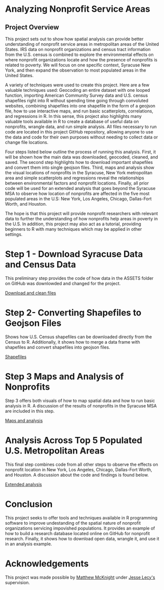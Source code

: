 # Analyzing Nonprofit Service Areas

## Project Overview

This project sets out to show how spatial analysis can provide better understanding of nonprofit service areas in metropolitan areas of the United States. IRS data on nonprofit organizations and census tract information from the U.S. census is combined to explore the environmental effects on where nonprofit organizations locate and how the presence of nonprofits is related to poverty. We will focus on one specific context, Syracuse New York, and then expand the observation to most populated areas in the United States.

A variety of techniques were used to create this project. Here are a few valuable techniques used: Geocoding an entire dataset with one looped function, importing American Community Survey data and U.S. census shapefiles right into R without spending time going through convoluted websites, combining shapefiles into one  shapefile in the form of a geojson file, how to use interactive maps, and run basic scatterplots, correlations, and regressions in R. In this sense, this project also highlights many valuable tools available in R to create a database of useful data on nonprofits, wrangle data, and run simple analysis. All files necessary to run code are located in this project GitHub repository, allowing anyone to use the data and code for their own purposes without needing to collect data or change file locations. 

Four steps listed below outline the process of running this analysis. First, it will be shown how the main data was downloaded, geocoded, cleaned, and saved. The second step highlights how to download important shapefiles and convert them into single geojson files. Third, maps and analysis show the visual locations of nonprofits in the Syracuse, New York metropolitan area and simple scatterplots and regressions reveal the relationships between environmental factors and nonprofit locations. Finally, all prior code will be used for an extended analysis that goes beyond the Syracuse MSA to observe how location of nonprofits are affected in the five most populated areas in the U.S: New York, Los Angeles, Chicago, Dallas-Fort Worth, and Houston. 

The hope is that this project will provide nonprofit researchers with relevant data to further the understanding of how nonprofits help areas in poverty in the U.S. In addition, this project may also act as a tutorial, providing beginners to R with many techniques which may be applied in other settings.

# Step 1 - Download Syracuse Data and Census Data

This preliminary step provides the code of how data in the ASSETS folder on GitHub was downlowded and changed for the project.

[Download and clean files](Step_1_-_Download_and_Clean_Data.html)

# Step 2- Converting Shapefiles to Geojson Files

Shows how U.S. Census shapefiles can be downloaded directly from the Census to R. Additionally, it shows how to merge a data frame with shapefiles and convert shapefiles into geojson files.

[Shapefiles](Step_2_-_Shapefiles_to_Geojson_Files.html)

# Step 3 Maps and Analysis of Nonprofits

Step 3 offers both visuals of how to map spatial data and how to run basic analysis in R. A discussion of the results of nonprofits in the Syracuse MSA are included in this step.

[Maps and analysis](Step_3_-_Maps_and_Analysis.html)

# Analysis Across Top 5 Populated U.S. Metropolitan Areas

This final step combines code from all other steps to observe the effects on nonprofit location in New York, Los Angeles, Chicago, Dallas-Fort Worth, and Houston. A discussion about the code and findings is found below.

[Extended analysis](Step_4_-_Extended_Analysis.html)

# Conclusion

This project seeks to offer tools and techniques available in R programming software to improve undestanding of the spatial nature of nonprofit organizations servicing impovished populations. It provides an example of how to build a research database located online on GitHub for nonprofit research. Finally, it shows how to download open data, wrangle it, and use it in an analysis example. 

# Acknowledgements

This project was made possible by [Matthew McKnight](https://github.com/mlmcknight) under [Jesse Lecy's](https://github.com/lecy) supervision.
